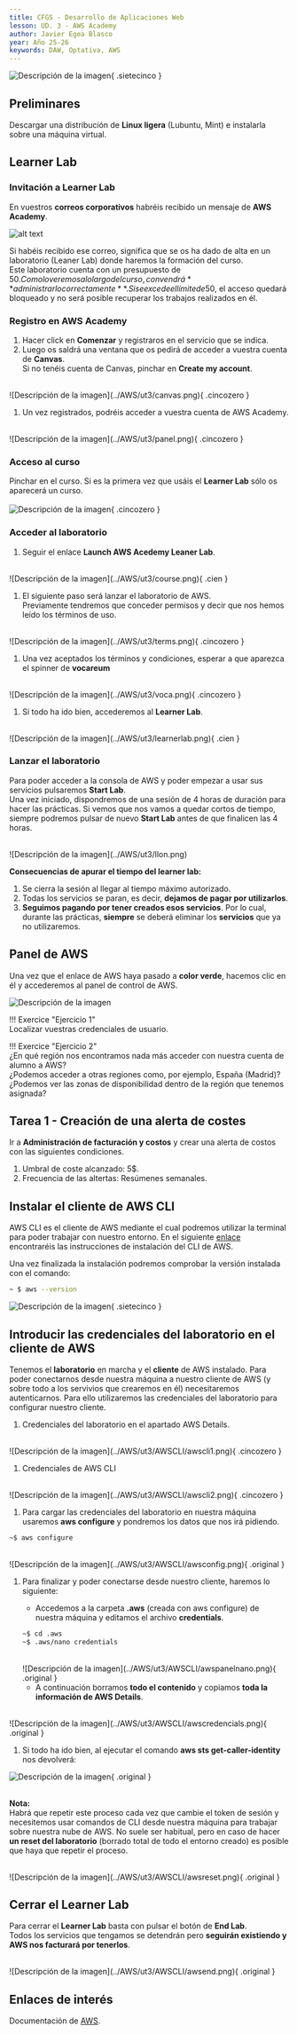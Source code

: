 ```yaml
---
title: CFGS - Desarrollo de Aplicaciones Web
lesson: UD. 3 - AWS Academy  
author: Javier Egea Blasco  
year: Año 25-26  
keywords: DAW, Optativa, AWS
---
```


![Descripción de la imagen](../AWS/ut3/awsdemy.png){ .sietecinco }
<br>

## **Preliminares**
Descargar una distribución de **Linux ligera** (Lubuntu, Mint) e instalarla sobre una máquina virtual.

## **Learner Lab**
### **Invitación a Learner Lab** 
En vuestros **correos corporativos** habréis recibido un mensaje de **AWS Academy**.

![alt text](../AWS/ut3/invi.png)

Si habéis recibido ese correo, significa que se os ha dado de alta en un laboratorio (Leaner Lab) donde haremos la formación del curso.  
Este laboratorio cuenta con un presupuesto de 50$. Como lo veremos a lo largo del curso, convendrá **administrarlo correctamente**.  
Si se excede el límite de 50$, el acceso quedará bloqueado y no será posible recuperar los trabajos realizados en él.

### **Registro en AWS Academy**
1. Hacer click en **Comenzar** y registraros en el servicio que se indica.
1. Luego os saldrá una ventana que os pedirá de acceder a vuestra cuenta de **Canvas**.  
Si no tenéis cuenta de Canvas, pinchar en **Create my account**.  
<br>
![Descripción de la imagen](../AWS/ut3/canvas.png){ .cincozero }
<br>

1. Un vez registrados, podréis acceder a vuestra cuenta de AWS Academy.  
<br>
![Descripción de la imagen](../AWS/ut3/panel.png){ .cincozero }

### **Acceso al curso**
Pinchar en el curso. Si es la primera vez que usáis el **Learner Lab** sólo os aparecerá un curso.   
<br>
![Descripción de la imagen](../AWS/ut3/login.png){ .cincozero }
<br>

### **Acceder al laboratorio**
1. Seguir el enlace **Launch AWS Acedemy Leaner Lab**.  
<br>
![Descripción de la imagen](../AWS/ut3/course.png){ .cien }
<br>  

1. El siguiente paso será lanzar el laboratorio de AWS.  
Previamente tendremos que conceder permisos y decir que nos hemos leído los términos
de uso.  
<br>
![Descripción de la imagen](../AWS/ut3/terms.png){ .cincozero }
<br>

1. Una vez aceptados los términos y condiciones, esperar a que aparezca el spinner de **vocareum**  
<br>
![Descripción de la imagen](../AWS/ut3/voca.png){ .cincozero }
<br>  

1. Si todo ha ido bien, accederemos al **Learner Lab**.  
<br>
![Descripción de la imagen](../AWS/ut3/learnerlab.png){ .cien }
<br>  

### **Lanzar el laboratorio**
Para poder acceder a la consola de AWS y poder empezar a usar sus servicios pulsaremos **Start Lab**.  
Una vez iniciado, dispondremos de una sesión de 4 horas de duración para hacer las prácticas. Si vemos que nos vamos a quedar cortos de tiempo, siempre podremos pulsar de nuevo **Start Lab** antes de que finalicen las 4 horas.  

<br>
![Descripción de la imagen](../AWS/ut3/llon.png)
<br> 

**Consecuencias de apurar el tiempo del learner lab:**  
1. Se cierra la sesión al llegar al tiempo máximo autorizado.  
2. Todas los servicios se paran, es decir, **dejamos de pagar por utilizarlos**.   
3. **Seguimos pagando por tener creados esos servicios**. Por lo cual, durante las prácticas, **siempre** se deberá eliminar los **servicios** que ya no utilizaremos. 

## **Panel de AWS**
Una vez que el enlace de AWS haya pasado a **color verde**, hacemos clic en él y accederemos al panel de control de AWS.


![Descripción de la imagen](../AWS/ut3/AWSCLI/awspanel.png)
<br>  

!!! Exercice "Ejercicio 1"  
    Localizar vuestras credenciales de usuario.

!!! Exercice "Ejercicio 2"  
    ¿En qué región nos encontramos nada más acceder con nuestra cuenta de alumno a AWS?    
    ¿Podemos acceder a otras regiones como, por ejemplo, España (Madrid)?
    ¿Podemos ver las zonas de disponibilidad dentro de la región que tenemos asignada?

## **Tarea 1 - Creación de una alerta de costes**
Ir a **Administración de facturación y costos** y crear una alerta de costos con las siguientes condiciones.  

1. Umbral de coste alcanzado: 5$.
2. Frecuencia de las altertas: Resúmenes semanales.

## **Instalar el cliente de AWS CLI**
AWS CLI es el cliente de AWS mediante el cual podremos utilizar la terminal para poder
trabajar con nuestro entorno. 
En el siguiente [enlace](https://docs.aws.amazon.com/es_es/cli/latest/userguide/getting-started-install.html) encontraréis las instrucciones de instalación del CLI de AWS.    

Una vez finalizada la instalación podremos comprobar la versión instalada con el comando:
```bash
~ $ aws --version
```
![Descripción de la imagen](../AWS/ut3/AWSCLI/awsversion.png){ .sietecinco }

## **Introducir las credenciales del laboratorio en el cliente de AWS**
Tenemos el **laboratorio** en marcha y el **cliente** de AWS instalado. Para poder conectarnos desde nuestra máquina a nuestro cliente de AWS (y sobre todo a los servivios que crearemos en él) necesitaremos autenticarnos. Para ello  utilizaremos las credenciales del
laboratorio para configurar nuestro cliente.

1. Credenciales del laboratorio en el apartado AWS Details.  
<br>
![Descripción de la imagen](../AWS/ut3/AWSCLI/awscli1.png){ .cincozero }  
<br>

1. Credenciales de AWS CLI  
<br>
![Descripción de la imagen](../AWS/ut3/AWSCLI/awscli2.png){ .cincozero }  
<br>

1. Para cargar las credenciales del laboratorio en nuestra máquina usaremos **aws configure** y pondremos los datos que nos irá pidiendo.
```bash
~$ aws configure
```
<br>
![Descripción de la imagen](../AWS/ut3/AWSCLI/awsconfig.png){ .original }  
<br>

1. Para finalizar y poder conectarse desde nuestro cliente, haremos lo siguiente:
    - Accedemos a la carpeta **.aws** (creada con aws configure) de nuestra máquina y editamos el archivo **credentials**.  
    ```bash
    ~$ cd .aws
    ~$ .aws/nano credentials
    ```
    <br>
    ![Descripción de la imagen](../AWS/ut3/AWSCLI/awspanelnano.png){ .original }  
    <br>

    
    - A continuación borramos **todo el contenido** y copiamos **toda la información de AWS
Details**.  
<br>
![Descripción de la imagen](../AWS/ut3/AWSCLI/awscredencials.png){ .original }  
<br>

1. Si todo ha ido bien, al ejecutar el comando **aws sts get-caller-identity** nos devolverá:

![Descripción de la imagen](../AWS/ut3/AWSCLI/awssts.png){ .original }  
<br>

**Nota:**   
Habrá que repetir este proceso cada vez que cambie el token de sesión y necesitemos usar comandos de CLI desde nuestra máquina para trabajar sobre nuestra nube de AWS. No suele ser habitual, pero en caso de hacer **un reset del laboratorio** (borrado total de todo el entorno creado) es posible que haya que repetir el proceso. 

<br>
![Descripción de la imagen](../AWS/ut3/AWSCLI/awsreset.png){ .original }  
<br>

## **Cerrar el Learner Lab**
Para cerrar el **Learner Lab** basta con pulsar el botón de **End Lab**.  
Todos los servicios que tengamos se detendrán pero **seguirán existiendo y AWS nos facturará por tenerlos**.

<br>
![Descripción de la imagen](../AWS/ut3/AWSCLI/awsend.png){ .original }  
<br>


## **Enlaces de interés**
Documentación de [AWS](https://docs.aws.amazon.com).
